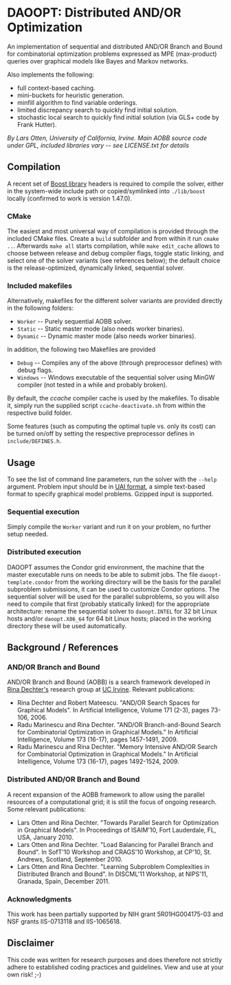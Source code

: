 DAOOPT: Distributed AND/OR Optimization
=======================================

An implementation of sequential and distributed AND/OR Branch and
Bound for combinatorial optimization problems expressed as MPE
(max-product) queries over graphical models like Bayes and Markov
networks.

Also implements the following:
* full context-based caching.
* mini-buckets for heuristic generation.
* minfill algorithm to find variable orderings.
* limited discrepancy search to quickly find initial solution.
* stochastic local search to quickly find initial solution (via GLS+
  code by Frank Hutter).

*By Lars Otten, University of California, Irvine. Main AOBB source
 code under GPL, included libraries vary -- see LICENSE.txt for
 details*

Compilation
-----------

A recent set of [Boost library](http://www.boost.org) headers is
required to compile the solver, either in the system-wide include path
or copied/symlinked into `./lib/boost` locally (confirmed to work is
version 1.47.0).

### CMake

The easiest and most universal way of compilation is provided through
the included CMake files. Create a `build` subfolder and from within
it run `cmake ..`. Afterwards `make all` starts compilation, while
`make edit_cache` allows to choose between release and debug compiler
flags, toggle static linking, and select one of the solver variants
(see references below); the default choice is the release-optimized,
dynamically linked, sequential solver.

### Included makefiles

Alternatively, makefiles for the different solver variants are
provided directly in the following folders:

* `Worker` -- Purely sequential AOBB solver.
* `Static` -- Static master mode (also needs worker binaries).
* `Dynamic` -- Dynamic master mode (also needs worker binaries).

In addition, the following two Makefiles are provided

* `Debug` -- Compiles any of the above (through preprocessor defines)
  with debug flags.
* `Windows` -- Windows executable of the sequential solver using MinGW
  compiler (not tested in a while and probably broken).

By default, the *ccache* compiler cache is used by the makefiles. To
disable it, simply run the supplied script `ccache-deactivate.sh` from
within the respective build folder.

Some features (such as computing the optimal tuple vs. only its cost)
can be turned on/off by setting the respective preprocessor defines in
`include/DEFINES.h`.

Usage
-----

To see the list of command line parameters, run the solver with the
`--help` argument. Problem input should be in [UAI
format](http://graphmod.ics.uci.edu/uai08/FileFormat/), a simple
text-based format to specify graphical model problems. Gzipped input
is supported.

### Sequential execution

Simply compile the `Worker` variant and run it on your problem, no
further setup needed.

### Distributed execution

DAOOPT assumes the Condor grid environment, the machine that the
master executable runs on needs to be able to submit jobs. The file
`daoopt-template.condor` from the working directory will be the basis
for the parallel subproblem submissions, it can be used to customize
Condor options. The sequential solver will be used for the parallel
subproblems, so you will also need to compile that first (probably
statically linked) for the appropriate architecture: rename the
sequential solver to `daoopt.INTEL` for 32 bit Linux hosts and/or
`daoopt.X86_64` for 64 bit Linux hosts; placed in the working
directory these will be used automatically.

Background / References
-----------------------

### AND/OR Branch and Bound

AND/OR Branch and Bound (AOBB) is a search framework developed in
[Rina Dechter's](http://www.ics.uci.edu/~dechter/) research group at
[UC Irvine](http://www.uci.edu/). Relevant publications:

* Rina Dechter and Robert Mateescu. "AND/OR Search Spaces for
  Graphical Models". In Artificial Intelligence, Volume 171 (2-3),
  pages 73-106, 2006.
* Radu Marinescu and Rina Dechter. "AND/OR Branch-and-Bound Search for
  Combinatorial Optimization in Graphical Models." In Artificial
  Intelligence, Volume 173 (16-17), pages 1457-1491, 2009.
* Radu Marinescu and Rina Dechter. "Memory Intensive AND/OR Search
  for Combinatorial Optimization in Graphical Models." In Artificial
  Intelligence, Volume 173 (16-17), pages 1492-1524, 2009.

### Distributed AND/OR Branch and Bound

A recent expansion of the AOBB framework to allow using the parallel
resources of a computational grid; it is still the focus of ongoing
research. Some relevant publications:

* Lars Otten and Rina Dechter. "Towards Parallel Search for
  Optimization in Graphical Models". In Proceedings of ISAIM'10, Fort
  Lauderdale, FL, USA, January 2010.
* Lars Otten and Rina Dechter. "Load Balancing for Parallel Branch and
  Bound". In SofT'10 Workshop and CRAGS'10 Workshop, at CP'10,
  St. Andrews, Scotland, September 2010.
* Lars Otten and Rina Dechter. "Learning Subproblem Complexities in
  Distributed Branch and Bound". In DISCML'11 Workshop, at NIPS'11,
  Granada, Spain, December 2011.

### Acknowledgments

This work has been partially supported by NIH grant 5R01HG004175-03 and
NSF grants IIS-0713118 and IIS-1065618.

Disclaimer
----------

This code was written for research purposes and does therefore not
strictly adhere to established coding practices and guidelines. View
and use at your own risk! ;-)

